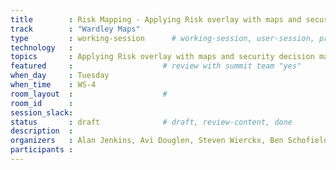 ```yaml
---
title        : Risk Mapping - Applying Risk overlay with maps and security decision making
track        : "Wardley Maps"
type         : working-session      # working-session, user-session, product-session
technology   :
topics       : Applying Risk overlay with maps and security decision making    # for example ["GDPR"]
featured     :                    # review with summit team "yes"
when_day     : Tuesday
when_time    : WS-4
room_layout  :                    #
room_id      : 
session_slack: 
status       : draft              # draft, review-content, done
description  :
organizers   : Alan Jenkins, Avi Douglen, Steven Wierckx, Ben Schofield, Simon Wardley
participants :
---
```



<!--(add intro)

## WHY

(...)

## What

(...)

## Outcomes

(...)

## References

(...)


## Previous-->
